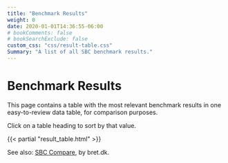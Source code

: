 ```yaml
---
title: "Benchmark Results"
weight: 0
date: 2020-01-01T14:36:55-06:00
# bookComments: false
# bookSearchExclude: false
custom_css: "css/result-table.css"
Summary: "A list of all SBC benchmark results."
---
```

# Benchmark Results

This page contains a table with the most relevant benchmark results in one easy-to-review data table, for comparison purposes.

Click on a table heading to sort by that value.

{{< partial "result_table.html" >}}

See also: [SBC Compare](https://sbc.compare), by bret.dk.
